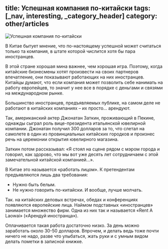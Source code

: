 title: Успешная компания по-китайски
tags: [_nav, interesting, _category_header]
category: other/articles
---

![Успешная компания по-китайски](/img/content/articles/article32.jpg)

В Китае бытует мнение, что по-настоящему успешной может считаться только та компания, в штате которой числится хотя бы пара иностранцев.

В этой стране хорошая мина важнее, чем хорошая игра. Поэтому, когда китайские бизнесмены хотят произвести на своих партнеров впечатление, они показывают работающих на них иностранцев. Китайцы думают, что если компания может позволить себе нанимать на работу европейцев, то значит у нее все в порядке с деньгами и связями на международном рынке.

Большинство иностранцев, предъявляемых публике, на самом деле не работают в китайских компаниях – их просто... арендуют.

Так, американский актер Джонатан Заткин, проживающий в Пекине, однажды сыграл роль вице-президента итальянской ювелирной компании. Джонатан получил 300 долларов за то, что слетал на самолете в один из провинциальных китайских городков и произнес речь на церемонии открытия ювелирного магазина.

Заткин потом рассказывал: «Я стоял на сцене рядом с мэром города и говорил, как здорово, что мы вот уже десять лет сотрудничаем с этой замечательной китайской компанией...».

В Китае это называется «работать лицом». К претендентам предъявляются лишь два требования:

- Нужно быть белым.
- Не нужно говорить по-китайски. И вообще, лучше молчать.

Так. на китайских деловых встречах, обедах и конференциях появляются европейские лица. Наймом подставных «иностранцев» занимается множество фирм. Одна из них так и называется «Rent A Laowai» («Арендуй иностранца»).

Оплачивается такая работа достаточно низко. За день можно заработать около 30-50 долларов. Впрочем, и делать ведь тоже почти ничего не надо, разве что улыбаться, жать руки и с умным видом делать пометки в записной книжке.
